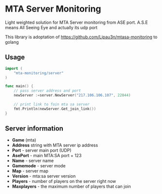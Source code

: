# MTA Server Monitoring

Light weighted solution for MTA Server monitoring from ASE port.
A.S.E means All Seeing Eye and actually its udp port

This library is adoptation of https://github.com/Lipau3n/mtasa-monitoring to golang

## Usage
```go
import (
	"mta-monitoring/server"
)

func main() {
  	// pass server address and port
	newServer :=server.NewServer("217.106.106.107", 22044)
  
  	// print link to foin mta sa server
	fmt.Println(newServer.Get_join_link())
}
```

## Server information
* **Game** (mta)
* **Address** string with MTA server ip address
* **Port** - server main port (UDP)
* **AsePort** - main MTA:SA port + 123
* **Name** - server name
* **Gamemode** - server mode
* **Map** - server map
* **Version** - mta:sa server version
* **Players** - number of players on the server right now
* **Maxplayers** - the maximum number of players that can join
